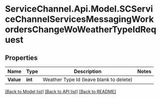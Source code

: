 # ServiceChannel.Api.Model.SCServiceChannelServicesMessagingWorkordersChangeWoWeatherTypeIdRequest

## Properties

Name | Type | Description | Notes
------------ | ------------- | ------------- | -------------
**Value** | **int** | Weather Type Id (leave blank to delete) | 

[[Back to Model list]](../README.md#documentation-for-models) [[Back to API list]](../README.md#documentation-for-api-endpoints) [[Back to README]](../README.md)

